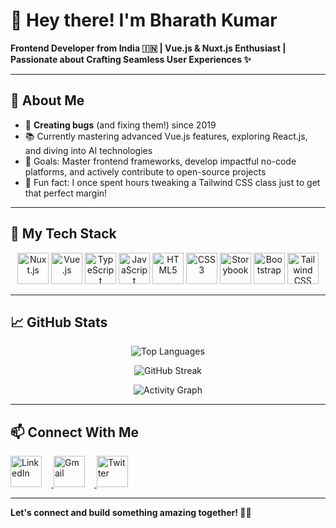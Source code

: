 # 👋 Hey there! I'm Bharath Kumar

**Frontend Developer from India 🇮🇳 | Vue.js & Nuxt.js Enthusiast | Passionate about Crafting Seamless User Experiences ✨**

---

## 🚀 **About Me**

- 🐞 **Creating bugs** (and fixing them!) since 2019
- 📚 Currently mastering advanced Vue.js features, exploring React.js, and diving into AI technologies
- 🎯 Goals: Master frontend frameworks, develop impactful no-code platforms, and actively contribute to open-source projects
- 🎲 Fun fact: I once spent hours tweaking a Tailwind CSS class just to get that perfect margin!

---

## 🌟 **My Tech Stack**

<p align="center">
  <img src="https://cdn.jsdelivr.net/gh/devicons/devicon/icons/nuxtjs/nuxtjs-original.svg" width="50" alt="Nuxt.js">
  <img src="https://cdn.jsdelivr.net/gh/devicons/devicon/icons/vuejs/vuejs-original.svg" width="50" alt="Vue.js">
  <img src="https://cdn.jsdelivr.net/gh/devicons/devicon/icons/typescript/typescript-original.svg" width="50" alt="TypeScript">
  <img src="https://cdn.jsdelivr.net/gh/devicons/devicon/icons/javascript/javascript-original.svg" width="50" alt="JavaScript">
  <img src="https://cdn.jsdelivr.net/gh/devicons/devicon/icons/html5/html5-original.svg" width="50" alt="HTML5">
  <img src="https://cdn.jsdelivr.net/gh/devicons/devicon/icons/css3/css3-original.svg" width="50" alt="CSS3">
  <img src="https://cdn.jsdelivr.net/gh/devicons/devicon/icons/storybook/storybook-original.svg" width="50" alt="Storybook">
  <img src="https://cdn.jsdelivr.net/gh/devicons/devicon/icons/bootstrap/bootstrap-original.svg" width="50" alt="Bootstrap">
  <img src="https://cdn.jsdelivr.net/gh/devicons/devicon/icons/tailwindcss/tailwindcss-original-wordmark.svg" width="50" alt="Tailwind CSS">
</p>

---

## 📈 **GitHub Stats**

<div align="center">

![Top Languages](https://github-readme-stats.vercel.app/api/top-langs?username=bharathkumar-12&locale=en&hide_title=true&layout=compact&card_width=320&langs_count=5&theme=vue&hide_border=true)

![GitHub Streak](https://streak-stats.demolab.com?user=bharathkumar-12&locale=en&mode=daily&theme=vue&hide_border=false&border_radius=5)

![Activity Graph](https://github-readme-activity-graph.vercel.app/graph?username=bharathkumar-12&radius=32&theme=vue&area=true&hide_border=true)

</div>

---

## 📫 **Connect With Me**

<p align="left">
  <a href="https://www.linkedin.com/in/bharathkumarakkiraju/" target="_blank">
    <img src="https://raw.githubusercontent.com/maurodesouza/profile-readme-generator/master/src/assets/icons/social/linkedin/default.svg" width="50" alt="LinkedIn" style="margin-right: 15px;">
  </a>
  <a href="mailto:bharathkumarakkiraju@gmail.com" target="_blank">
    <img src="https://raw.githubusercontent.com/maurodesouza/profile-readme-generator/master/src/assets/icons/social/gmail/default.svg" width="50" alt="Gmail" style="margin-right: 15px;">
  </a>
  <a href="https://x.com/BharathWebDev" target="_blank">
    <img src="https://raw.githubusercontent.com/maurodesouza/profile-readme-generator/master/src/assets/icons/social/twitter/default.svg" width="50" alt="Twitter">
  </a>
</p>


---

**Let's connect and build something amazing together! 🚀✨**
